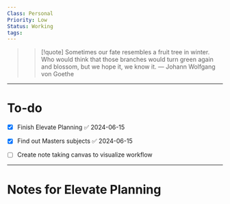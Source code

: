 ```yaml
---
Class: Personal
Priority: Low
Status: Working
tags: 
---
```

> > [!quote] Sometimes our fate resembles a fruit tree in winter. Who would think that those branches would turn green again and blossom, but we hope it, we know it.
> — Johann Wolfgang von Goethe

---
# To-do
- [x] Finish Elevate Planning ✅ 2024-06-15
- [x] Find out Masters subjects ✅ 2024-06-15
- [ ] Create note taking canvas to visualize workflow



---
# Notes for Elevate Planning

